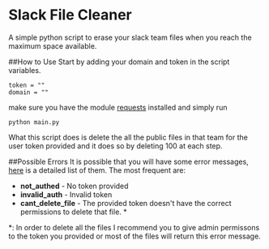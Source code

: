 # Slack File Cleaner
A simple python script to erase your slack team files when you reach the maximum space available.

##How to Use
Start by adding your domain and token in the script variables.

	token = ""
	domain = ""

make sure you have the module [requests](http://docs.python-requests.org/en/master/user/install/) installed and simply run

	python main.py

What this script does is delete the all the public files in that team for the user token provided and it does so by deleting 100 at each step.

##Possible Errors
It is possible that you will have some error messages, [here](https://api.slack.com/methods/files.delete) is a detailed list of them.
The most frequent are:

* **not_authed** - No token provided
* **invalid_auth** - Invalid token
* **cant\_delete\_file** - The provided token doesn't have the correct permissions to delete that file. *

*: In order to delete all the files I recommend you to give admin permissons to the token you provided or most of the files will return this error message.
